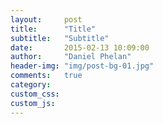 ```yaml
---
layout:     post
title:      "Title"
subtitle:   "Subtitle"
date:       2015-02-13 10:09:00
author:     "Daniel Phelan"
header-img: "img/post-bg-01.jpg"
comments:   true
category:
custom_css:
custom_js:  
---
```

